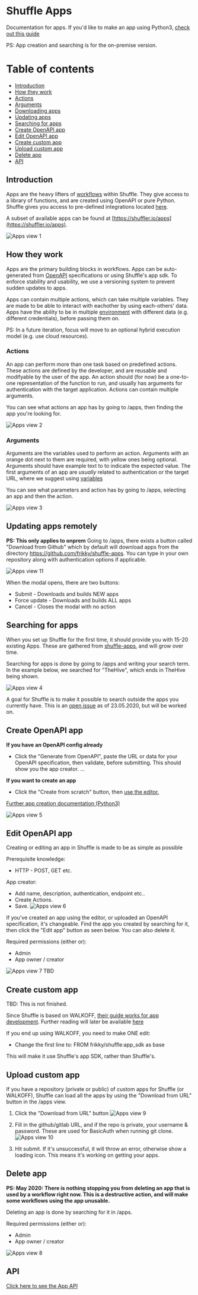 # Shuffle Apps
Documentation for apps. If you'd like to make an app using Python3, [check out this guide](/docs/app_creation)

PS: App creation and searching is for the on-premise version.

# Table of contents
* [Introduction](#introduction)
* [How they work](#how_they_work)
* [Actions](#actions)
* [Arguments](#arguments)
* [Downloading apps](#updating_apps)
* [Updating apps](#updating_apps)
* [Searching for apps](#searching_for_apps)
* [Create OpenAPI app](#create_openapi_app)
* [Edit OpenAPI app](#edit_openapi_app)
* [Create custom app](#create_custom_app)
* [Upload custom app](#upload_custom_app)
* [Delete app](#delete_app)
* [API](#api)

## Introduction
Apps are the heavy lifters of [workflows](/docs/workflows) within Shuffle. They give access to a library of functions, and are created using OpenAPI or pure Python. Shuffle gives you access to pre-defined integrations located [here](https://github.com/frikky/shuffle-apps). 

A subset of available apps can be found at [https://shuffler.io/apps](https://shuffler.io/apps). 

![Apps view 1](https://github.com/frikky/shuffle-docs/blob/master/assets/apps-view-1.png?raw=true)

## How they work
Apps are the primary building blocks in workflows. Apps can be auto-generated from [OpenAPI](https://swagger.io/specification/) specifications or using Shuffle's app sdk. To enforce stability and usability, we use a versioning system to prevent sudden updates to apps.

Apps can contain multiple actions, which can take multiple variables. They are made to be able to interact with eachother by using each-others' data. Apps have the ability to be in multiple [environment](/docs/environments) with different data (e.g. different credentials), before passing them on.

PS: In a future iteration, focus will move to an optional hybrid execution model (e.g. use cloud resources).

### Actions
An app can perform more than one task based on predefined actions. These actions are defined by the developer, and are reusable and modifyable by the user of the app. An action should (for now) be a one-to-one representation of the function to run, and usually has arguments for authentication with the target application. Actions can contain multiple arguments.

You can see what actions an app has by going to /apps, then finding the app you're looking for. 

![Apps view 2](https://github.com/frikky/shuffle-docs/blob/master/assets/apps-view-2.png?raw=true)

### Arguments
Arguments are the variables used to perform an action. Arguments with an orange dot next to them are required, with yellow ones being optional. Arguments should have example text to to indicate the expected value. The first arguments of an app are _usually_ related to authentication or the target URL, where we suggest using [variables](/docs/workflows#variables)

You can see what parameters and action has by going to /apps, selecting an app and then the action.

![Apps view 3](https://github.com/frikky/shuffle-docs/blob/master/assets/apps-view-3.png?raw=true)

## Updating apps remotely
**PS: This only applies to onprem**
Going to /apps, there exists a button called "Download from Github" which by default will download apps from the directory https://github.com/frikky/shuffle-apps. You can type in your own repository along with authentication options if applicable.

![Apps view 11](https://github.com/frikky/shuffle-docs/blob/master/assets/apps-view-11.png?raw=true)

When the modal opens, there are two buttons:
* Submit - Downloads and builds NEW apps
* Force update - Downloads and builds ALL apps
* Cancel - Closes the modal with no action

## Searching for apps
When you set up Shuffle for the first time, it should provide you with 15-20 existing Apps. These are gathered from [shuffle-apps](https://github.com/frikky/shuffle-apps), and will grow over time. 

Searching for apps is done by going to /apps and writing your search term. In the example below, we searched for "TheHive", which ends in TheHive being shown. 

![Apps view 4](https://github.com/frikky/shuffle-docs/blob/master/assets/apps-view-4.png?raw=true)

A goal for Shuffle is to make it possible to search outside the apps you currently have. This is an [open issue](https://github.com/frikky/Shuffle/issues/24) as of 23.05.2020, but will be worked on.

## Create OpenAPI app
**If you have an OpenAPI config already**
* Click the "Generate from OpenAPI", paste the URL or data for your OpenAPI specification, then validate, before submitting. This should show you the app creator.
...

**If you want to create an app**
* Click the "Create from scratch" button, then [use the editor.](/docs/apps#edit_openapi_app)

[Further app creation documentation (Python3)](/docs/app_creation)

![Apps view 5](https://github.com/frikky/shuffle-docs/blob/master/assets/apps-view-5.png?raw=true)

## Edit OpenAPI app
Creating or editing an app in Shuffle is made to be as simple as possible

Prerequisite knowledge:
* HTTP - POST, GET etc.

App creator:
* Add name, description, authentication, endpoint etc..
* Create Actions.
* Save.
![Apps view 6](https://github.com/frikky/shuffle-docs/blob/master/assets/apps-view-6.png?raw=true)

If you've created an app using the editor, or uploaded an OpenAPI specification, it's changeable. Find the app you created by searching for it, then click the "Edit app" button as seen below. You can also delete it.

Required permissions (either or):
* Admin
* App owner / creator

![Apps view 7](https://github.com/frikky/shuffle-docs/blob/master/assets/apps-view-7.png?raw=true)
TBD

## Create custom app 
TBD: This is not finished. 

Since Shuffle is based on WALKOFF, [their guide works for app development](https://walkoff.readthedocs.io/en/latest/apps.html). Further reading will later be available [here](/docs/app_creation)

If you end up using WALKOFF, you need to make ONE edit: 
- Change the first line to: FROM frikky/shuffle:app_sdk as base

This will make it use Shuffle's app SDK, rather than Shuffle's.

## Upload custom app 
If you have a repository (private or public) of custom apps for Shuffle (or WALKOFF), Shuffle can load all the apps by using the "Download from URL" button in the /apps view.

1. Click the "Download from URL" button
![Apps view 9](https://github.com/frikky/shuffle-docs/blob/master/assets/apps-view-9.png?raw=true)

2. Fill in the github/gitlab URL, and if the repo is private, your username & password. These are used for BasicAuth when running git clone. 
![Apps view 10](https://github.com/frikky/shuffle-docs/blob/master/assets/apps-view-10.png?raw=true)

3. Hit submit. If it's unsuccessful, it will throw an error, otherwise show a loading icon. This means it's working on getting your apps.

## Delete app 
**PS: May 2020: There is nothing stopping you from deleting an app that is used by a workflow right now. This is a destructive action, and will make some workflows using the app unusable.**

Deleting an app is done by searching for it in /apps. 

Required permissions (either or):
* Admin
* App owner / creator

![Apps view 8](https://github.com/frikky/shuffle-docs/blob/master/assets/apps-view-8.png?raw=true)

## API 
[Click here to see the App API](/docs/API)

